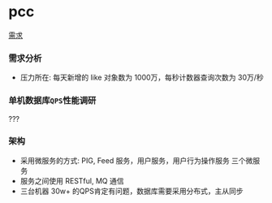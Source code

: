 # pcc

[需求](https://github.com/archnotes/9courses/tree/master/PCC)

### 需求分析
* 压力所在: 每天新增的 like 对象数为 1000万，每秒计数器查询次数为 30万/秒


### 单机数据库`QPS`性能调研
???


### 架构
* 采用微服务的方式: PIG, Feed 服务，用户服务，用户行为操作服务 三个微服务
* 服务之间使用 RESTful, MQ 通信
* 三台机器 30w+ 的QPS肯定有问题，数据库需要采用分布式，主从同步
